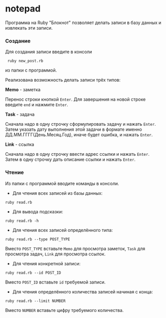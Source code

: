 # notepad
Программа на Ruby "Блокнот" позволяет делать записи в базу данных и извлекать эти записи.

### Создание

Для создания записи введите в консоли 
```
 ruby new_post.rb
```
из папки с программой.

Реализована возможность делать записи трёх типов:

**Memo** - заметка

Перенос строки кнопкой `Enter`. Для завершения на новой строке введите `end` и нажмите `Enter`.

**Task** - задача

Сначала надо в одну строчку сформулировать задачу и нажать `Enter`. Затем указать дату выполнения этой задачи в 
формате именно ДД.ММ.ГГГГ(День.Месяц.Год), иначе будет ошибка, и нажать `Enter`.

**Link** - ссылка

Сначала надо в одну строчку ввести адрес ссылки и нажать `Enter`. Затем в одну строчку дать описание ссылки и нажать `Enter`.

### Чтение

Из папки с программой вводите команды в консоли.
 - Для чтения всех записей из базы данных:
```
ruby read.rb
```

 - Для вывода подсказки:
```
ruby read.rb -h
```

 - Для чтения всех записей определённого типа: 
```
ruby read.rb --type POST_TYPE
```
Вместо `POST_TYPE` вставьте `Memo` для
просмотра заметок, `Task` для просмотра задач, `Link` для просмотра ссылок.

 - Для чтения конкретной записи: 
```
ruby read.rb --id POST_ID
```
Вместо `POST_ID` вставьте `id` требуемой записи.

 - Для чтения определённого количества записей начиная с конца: 
```
ruby read.rb --limit NUMBER
```
Вместо `NUMBER` вставьте цифру требуемого количества.
